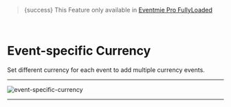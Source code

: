 > {success} This Feature only available in [Eventmie Pro FullyLoaded](https://classiebit.com/eventmie-pro-fullyloaded)

<br>

# Event-specific Currency

Set different currency for each event to add multiple currency events.

---

![event-specific-currency](/images/v2/EventmieProFullyLoadedV2.0/event-specific-currency.png "event-specific-currency")

---
